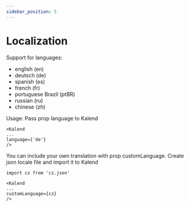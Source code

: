 ```yaml
---
sidebar_position: 5
---
```



# Localization

Support for languages:
- english (en)
- deutsch (de)
- spanish (es)
- french (fr)
- portuguese Brazil (ptBR)
- russian (ru)
- chinese (zh)

Usage:
Pass prop language to Kalend
```
<Kalend
...
language={'de'}
/>
```
You can include your own translation with prop customLanguage. Create json locale file and import it to Kalend

```
import cz from 'cz.json'

<Kalend
...
customLanguage={cz}
/>
```
